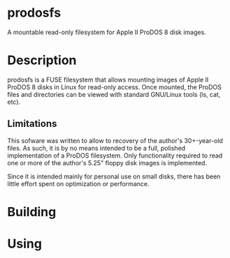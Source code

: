 # prodosfs
A mountable read-only filesystem for Apple II ProDOS 8 disk images.

# Description

prodosfs is a FUSE filesystem that allows mounting images of Apple II ProDOS 8 disks in Linux for read-only access. Once mounted, the ProDOS files and directories can be viewed with standard GNU/Linux tools (ls, cat, etc).

## Limitations

This sofware was written to allow to recovery of the author's 30+-year-old files. As such, it is by no means intended to be a full, polished implementation of a ProDOS filesystem. Only functionality required to read one or more of the author's 5.25" floppy disk images is implemented.

Since it is intended mainly for personal use on small disks, there has been little effort spent on optimization or performance.

# Building

# Using
